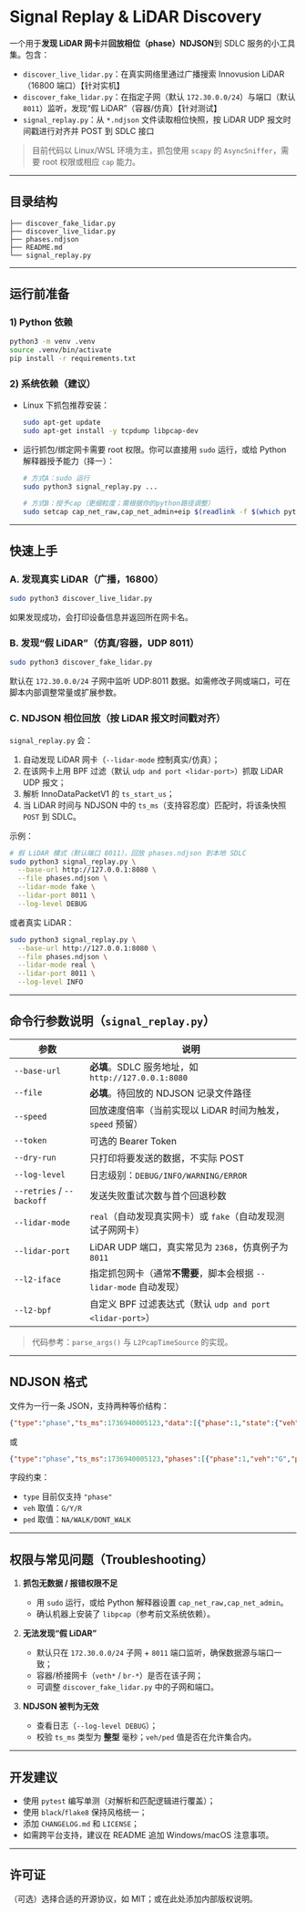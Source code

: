 # Signal Replay & LiDAR Discovery

一个用于**发现 LiDAR 网卡**并**回放相位（phase）NDJSON**到 SDLC 服务的小工具集。包含：

- `discover_live_lidar.py`：在真实网络里通过广播搜索 Innovusion LiDAR（16800 端口）【针对实机】
- `discover_fake_lidar.py`：在指定子网（默认 `172.30.0.0/24`）与端口（默认 `8011`）监听，发现“假 LiDAR”（容器/仿真）【针对测试】
- `signal_replay.py`：从 `*.ndjson` 文件读取相位快照，按 LiDAR UDP 报文时间戳进行对齐并 POST 到 SDLC 接口

> 目前代码以 Linux/WSL 环境为主，抓包使用 `scapy` 的 `AsyncSniffer`，需要 root 权限或相应 `cap` 能力。

---

## 目录结构

```
├── discover_fake_lidar.py
├── discover_live_lidar.py
├── phases.ndjson
├── README.md
└── signal_replay.py
```

---

## 运行前准备

### 1) Python 依赖

```bash
python3 -m venv .venv
source .venv/bin/activate
pip install -r requirements.txt
```

### 2) 系统依赖（建议）

- Linux 下抓包推荐安装：
  ```bash
  sudo apt-get update
  sudo apt-get install -y tcpdump libpcap-dev
  ```
- 运行抓包/绑定网卡需要 root 权限。你可以直接用 `sudo` 运行，或给 Python 解释器授予能力（择一）：
  ```bash
  # 方式A：sudo 运行
  sudo python3 signal_replay.py ...

  # 方式B：授予cap（更细粒度；需根据你的python路径调整）
  sudo setcap cap_net_raw,cap_net_admin+eip $(readlink -f $(which python3))
  ```

---

## 快速上手

### A. 发现真实 LiDAR（广播，16800）
```bash
sudo python3 discover_live_lidar.py
```
如果发现成功，会打印设备信息并返回所在网卡名。

### B. 发现“假 LiDAR”（仿真/容器，UDP 8011）
```bash
sudo python3 discover_fake_lidar.py
```
默认在 `172.30.0.0/24` 子网中监听 UDP:8011 数据。如需修改子网或端口，可在脚本内部调整常量或扩展参数。

### C. NDJSON 相位回放（按 LiDAR 报文时间戳对齐）

`signal_replay.py` 会：
1. 自动发现 LiDAR 网卡（`--lidar-mode` 控制真实/仿真）；
2. 在该网卡上用 BPF 过滤（默认 `udp and port <lidar-port>`）抓取 LiDAR UDP 报文；
3. 解析 InnoDataPacketV1 的 `ts_start_us`；
4. 当 LiDAR 时间与 NDJSON 中的 `ts_ms`（支持容忍度）匹配时，将该条快照 `POST` 到 SDLC。

示例：
```bash
# 假 LiDAR 模式（默认端口 8011），回放 phases.ndjson 到本地 SDLC
sudo python3 signal_replay.py \
  --base-url http://127.0.0.1:8080 \
  --file phases.ndjson \
  --lidar-mode fake \
  --lidar-port 8011 \
  --log-level DEBUG 
```

或者真实 LiDAR：
```bash
sudo python3 signal_replay.py \
  --base-url http://127.0.0.1:8080 \
  --file phases.ndjson \
  --lidar-mode real \
  --lidar-port 8011 \
  --log-level INFO
```

---

## 命令行参数说明（`signal_replay.py`）

| 参数 | 说明 |
|---|---|
| `--base-url` | **必填**。SDLC 服务地址，如 `http://127.0.0.1:8080` |
| `--file` | **必填**。待回放的 NDJSON 记录文件路径 |
| `--speed` | 回放速度倍率（当前实现以 LiDAR 时间为触发，`speed` 预留） |
| `--token` | 可选的 Bearer Token |
| `--dry-run` | 只打印将要发送的数据，不实际 POST |
| `--log-level` | 日志级别：`DEBUG/INFO/WARNING/ERROR` |
| `--retries` / `--backoff` | 发送失败重试次数与首个回退秒数 |
| `--lidar-mode` | `real`（自动发现真实网卡）或 `fake`（自动发现测试子网网卡） |
| `--lidar-port` | LiDAR UDP 端口，真实常见为 `2368`，仿真例子为 `8011` |
| `--l2-iface` | 指定抓包网卡（通常**不需要**，脚本会根据 `--lidar-mode` 自动发现） |
| `--l2-bpf` | 自定义 BPF 过滤表达式（默认 `udp and port <lidar-port>`） |

> 代码参考：`parse_args()` 与 `L2PcapTimeSource` 的实现。

---

## NDJSON 格式

文件为一行一条 JSON，支持两种等价结构：
```json
{"type":"phase","ts_ms":1736940005123,"data":[{"phase":1,"state":{"veh":"G","ped":"NA"}}]}
```
或
```json
{"type":"phase","ts_ms":1736940005123,"phases":[{"phase":1,"veh":"G","ped":"NA"}]}
```

字段约束：
- `type` 目前仅支持 `"phase"`
- `veh` 取值：`G/Y/R`
- `ped` 取值：`NA/WALK/DONT_WALK`

---

## 权限与常见问题（Troubleshooting）

1. **抓包无数据 / 报错权限不足**  
   - 用 `sudo` 运行，或给 Python 解释器设置 `cap_net_raw,cap_net_admin`。  
   - 确认机器上安装了 `libpcap`（参考前文系统依赖）。

2. **无法发现“假 LiDAR”**  
   - 默认只在 `172.30.0.0/24` 子网 + `8011` 端口监听，确保数据源与端口一致；  
   - 容器/桥接网卡（`veth*` / `br-*`）是否在该子网；  
   - 可调整 `discover_fake_lidar.py` 中的子网和端口。

3. **NDJSON 被判为无效**  
   - 查看日志（`--log-level DEBUG`）；  
   - 校验 `ts_ms` 类型为 **整型** 毫秒；`veh/ped` 值是否在允许集合内。

---

## 开发建议

- 使用 `pytest` 编写单测（对解析和匹配逻辑进行覆盖）；  
- 使用 `black`/`flake8` 保持风格统一；  
- 添加 `CHANGELOG.md` 和 `LICENSE`；  
- 如需跨平台支持，建议在 README 追加 Windows/macOS 注意事项。

---

## 许可证

（可选）选择合适的开源协议，如 MIT；或在此处添加内部版权说明。
